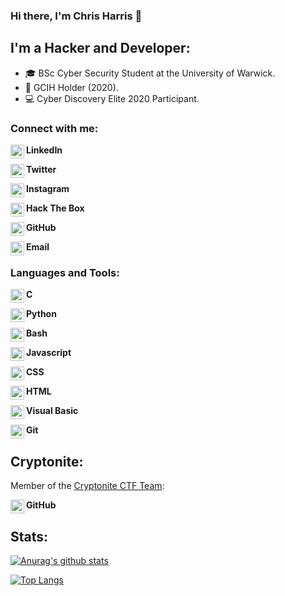 
### Hi there, I'm Chris Harris 👋

## I'm a Hacker and Developer:
- 🎓 BSc Cyber Security Student at the University of Warwick.
- 📜 GCIH Holder (2020).
- 💻 Cyber Discovery Elite 2020 Participant.


### Connect with me:

**LinkedIn**
[<img align="left" alt="christopher harris | LinkedIn" width="22px" src="https://cdn.jsdelivr.net/npm/simple-icons@3.11.0/icons/linkedin.svg" />][linkedin]
<br />

**Twitter**
[<img align="left" alt="christopher harris | LinkedIn" width="22px" src="https://cdn.jsdelivr.net/npm/simple-icons@3.11.0/icons/twitter.svg" />][twitter]
<br />

**Instagram**
[<img align="left" alt="cjharris2332 | Instagram" width="22px" src="https://cdn.jsdelivr.net/npm/simple-icons@3.11.0/icons/instagram.svg" />][instagram]
<br />

**Hack The Box**
[<img align="left" alt="cjharris18 | htb" width="22px" src="https://i.ibb.co/TmYJcbF/htb.png" />][htb]
<br />

**GitHub**
[<img align="left" alt="cjharris18 | GitHub" width="22px" src="https://cdn.jsdelivr.net/npm/simple-icons@3.11.0/icons/github.svg" />][github]
<br />

**Email**
[<img align="left" alt="cjharris | Email" width="22px" src="https://cdn.jsdelivr.net/npm/simple-icons@3.11.0/icons/gmail.svg" />][email]
<br />

### Languages and Tools:

**C**
<img align="left" alt="c" width="22px" src="https://cdn.jsdelivr.net/npm/simple-icons@3.11.0/icons/c.svg" />
<br />

**Python**
<img align="left" alt="python" width="22px" src="https://cdn.jsdelivr.net/npm/simple-icons@3.11.0/icons/python.svg" />
<br />

**Bash**
<img align="left" alt="bash" width="22px" src="https://cdn.jsdelivr.net/npm/simple-icons@3.11.0/icons/gnubash.svg" />
<br />

**Javascript**
<img align="left" alt="js" width="22px" src="https://cdn.jsdelivr.net/npm/simple-icons@3.11.0/icons/javascript.svg" />
<br />

**CSS**
<img align="left" alt="js" width="22px" src="https://cdn.jsdelivr.net/npm/simple-icons@3.11.0/icons/css3.svg" />
<br />

**HTML**
<img align="left" alt="html" width="22px" src="https://cdn.jsdelivr.net/npm/simple-icons@3.11.0/icons/html5.svg" />
<br />

**Visual Basic**
<img align="left" alt="python" width="22px" src="https://cdn.jsdelivr.net/npm/simple-icons@3.11.0/icons/visualstudio.svg" />
<br />

**Git**
<img align="left" alt="python" width="22px" src="https://cdn.jsdelivr.net/npm/simple-icons@3.11.0/icons/git.svg" />
<br />

## Cryptonite:
Member of the [Cryptonite CTF Team](https://ctftime.org/team/121904 "CTFTime"):

**GitHub**
[<img align="left" alt="cryptonite | GitHub" width="22px" src="https://cdn.jsdelivr.net/npm/simple-icons@3.11.0/icons/github.svg" />][cryptonite_git]
<br />

## Stats:
[![Anurag's github stats](https://github-readme-stats.vercel.app/api?username=cjharris18&count_private=true&show_icons=true)](https://github.com/anuraghazra/github-readme-stats)

[![Top Langs](https://github-readme-stats.vercel.app/api/top-langs/?username=cjharris18&count=10&count_private=true)](https://github.com/anuraghazra/github-readme-stats)

[twitter]: https://www.twitter.com/cjharris2332 "Twitter"
[linkedIn]: https://www.linkedin.com/in/christopher-harris-8921701b5/ "LinkedIn"
[instagram]: https://www.instagram.com/cjharris.ch "Instagram"
[github]: https://www.github.com/cjharris18 "GitHub"
[htb]: https://www.hackthebox.eu/home/users/profile/329086 "HTB"
[email]: mailto:christopherjharris@protonmail.com "Email"
[cryptonite_git]: https://github.com/crypt0n1te
